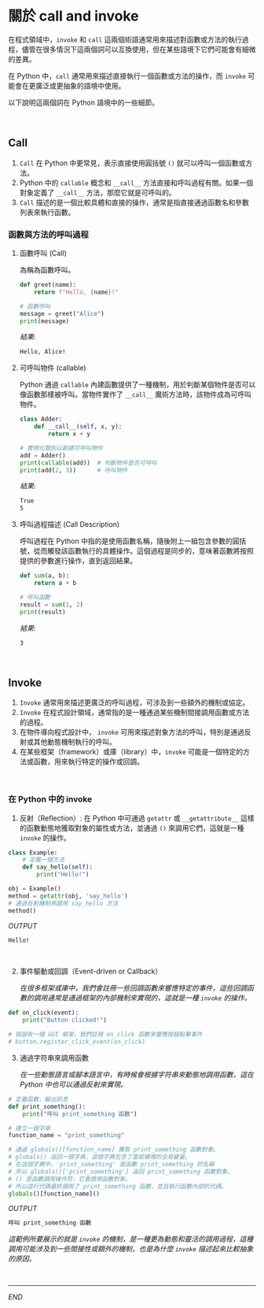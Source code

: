 # 關於 call and invoke

在程式領域中，`invoke` 和 `call` 這兩個術語通常用來描述對函數或方法的執行過程，儘管在很多情況下這兩個詞可以互換使用，但在某些語境下它們可能會有細微的差異。

在 Python 中，`call` 通常用來描述直接執行一個函數或方法的操作，而 `invoke` 可能會在更廣泛或更抽象的語境中使用。

以下說明這兩個詞在 Python 語境中的一些細節。

<br>

## Call

1. `Call` 在 Python 中更常見，表示直接使用圓括號 `()` 就可以呼叫一個函數或方法。
2. Python 中的 `callable` 概念和 `__call__` 方法直接和呼叫過程有關。如果一個對象定義了 `__call__` 方法，那麼它就是可呼叫的。
3. `Call` 描述的是一個比較具體和直接的操作，通常是指直接通過函數名和參數列表來執行函數。



### 函數與方法的呼叫過程

1. 函數呼叫 (Call)

    為稱為函數呼叫。

    ```python
    def greet(name):
        return f"Hello, {name}!"

    # 函數呼叫
    message = greet("Alice")
    print(message)
    ```

    _結果_:

    ```bash
    Hello, Alice!
    ```

2. 可呼叫物件 (callable)

    Python 通過 `callable` 內建函數提供了一種機制，用於判斷某個物件是否可以像函數那樣被呼叫。當物件實作了 `__call__` 魔術方法時，該物件成為可呼叫物件。

    ```python
    class Adder:
        def __call__(self, x, y):
            return x + y

    # 實例化類別以創建可呼叫物件
    add = Adder()
    print(callable(add))  # 判斷物件是否可呼叫
    print(add(2, 3))      # 呼叫物件
    ```

    _結果_:

    ```bash
    True
    5
    ```

3. 呼叫過程描述 (Call Description)

    呼叫過程在 Python 中指的是使用函數名稱，隨後附上一組包含參數的圓括號，從而觸發該函數執行的具體操作。這個過程是同步的，意味著函數將按照提供的參數進行操作，直到返回結果。

    ```python
    def sum(a, b):
        return a + b

    # 呼叫函數
    result = sum(1, 2)
    print(result)
    ```

    _結果_:

    ```bash
    3
    ```

<br>

## Invoke

1. `Invoke` 通常用來描述更廣泛的呼叫過程，可涉及到一些額外的機制或協定。
2. `Invoke` 在程式設計領域，通常指的是一種通過某些機制間接調用函數或方法的過程。
3. 在物件導向程式設計中， `invoke` 可用來描述對象方法的呼叫，特別是通過反射或其他動態機制執行的呼叫。
4. 在某些框架（framework）或庫（library）中，`invoke` 可能是一個特定的方法或函數，用來執行特定的操作或回調。

<br>


### 在 Python 中的 invoke

1. 反射（Reflection）: 在 Python 中可通過 `getattr` 或 `__getattribute__` 這樣的函數動態地獲取對象的屬性或方法，並通過 `()` 來調用它們，這就是一種 `invoke` 的操作。

```python
class Example:
    # 定義一個方法
    def say_hello(self):
        print("Hello!")

obj = Example()
method = getattr(obj, 'say_hello')
# 通過反射機制來調用 say_hello 方法
method()
```
_OUTPUT_
```bash
Hello!
```

<br>

2. 事件驅動或回調（Event-driven or Callback） 
   
   _在很多框架或庫中，我們會註冊一些回調函數來響應特定的事件，這些回調函數的調用通常是通過框架的內部機制來實現的，這就是一種 `invoke` 的操作。_

```python
def on_click(event):
    print("Button clicked!")

# 假設有一個 GUI 框架，我們註冊 on_click 函數來響應按鈕點擊事件
# button.register_click_event(on_click)
```

3. 通過字符串來調用函數
   
   _在一些動態語言或腳本語言中，有時候會根據字符串來動態地調用函數，這在 Python 中也可以通過反射來實現。_

```python
# 定義函數，輸出訊息
def print_something():
    print("呼叫 print_something 函數")

# 建立一個字串
function_name = "print_something"

# 通過 globals()[function_name] 獲取 print_something 函數對象。
# globals() 返回一個字典，這個字典包含了當前模塊的全局變量。
# 在這個字典中，'print_something' 是函數 print_something 的名稱
# 所以 globals()['print_something'] 返回 print_something 函數對象。
# () 是函數調用操作符，它會調用函數對象。
# 所以這行代碼最終調用了 print_something 函數，並且執行函數內部的代碼。
globals()[function_name]()
```
_OUTPUT_
```python
呼叫 print_something 函數
```

_這範例所要展示的就是 `invoke` 的機制，是一種更為動態和靈活的調用過程，這種調用可能涉及到一些間接性或額外的機制，也是為什麼 `invoke` 描述起來比較抽象的原因。_


<br>

---

_END_